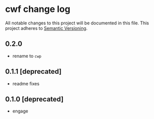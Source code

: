 # cwf change log

All notable changes to this project will be documented in this file.
This project adheres to [Semantic Versioning](http://semver.org/).

## 0.2.0
* rename to `cwp`

## 0.1.1 [deprecated]
* readme fixes

## 0.1.0 [deprecated]
* engage
